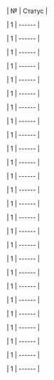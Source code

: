 | № | Статус |

| 1 | ------ |

| 1 | ------ |

| 1 | ------ |

| 1 | ------ |

| 1 | ------ |

| 1 | ------ |

| 1 | ------ |

| 1 | ------ |

| 1 | ------ |

| 1 | ------ |

| 1 | ------ |

| 1 | ------ |

| 1 | ------ |

| 1 | ------ |

| 1 | ------ |

| 1 | ------ |

| 1 | ------ |

| 1 | ------ |

| 1 | ------ |

| 1 | ------ |

| 1 | ------ |

| 1 | ------ |

| 1 | ------ |

| 1 | ------ |

| 1 | ------ |

| 1 | ------ |
